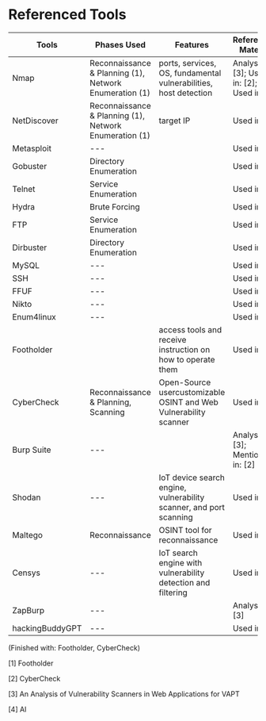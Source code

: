 # Referenced Tools

| Tools				| Phases Used 												| Features 																| Referenced Material |
|----------|----|----|----|
| Nmap 				| Reconnaissance & Planning (1), Network Enumeration (1)	| ports, services, OS, fundamental vulnerabilities, host detection 		| Analysis: [3]; Used in: [2]; Used in: [3]|
| NetDiscover 		| Reconnaissance & Planning (1), Network Enumeration (1) 	| target IP																| Used in: [1] 	|
| Metasploit 		| ---														| 																		| Used in: [1]	|
| Gobuster			| Directory Enumeration										| 																		| Used in: [1]	| 
| Telnet			| Service Enumeration										| 																		| Used in: [1]	| 
| Hydra				| Brute Forcing												| 																		| Used in: [1]	| 
| FTP				| Service Enumeration										| 																		| Used in: [1]	| 
| Dirbuster			| Directory Enumeration										| 																		| Used in: [1]	| 
| MySQL				| ---														| 																		| Used in: [1]	| 
| SSH				| ---														| 																		| Used in: [1]	| 
| FFUF				| ---														| 																		| Used in: [1]	| 
| Nikto				| ---														| 																		| Used in: [1]	| 
| Enum4linux		| ---														| 																		| Used in: [1]	| 
| Footholder		|															| access tools and receive instruction on how to operate them 			| Used in: [1]	| 
| CyberCheck		| Reconnaissance & Planning, Scanning 						| Open-Source usercustomizable OSINT and Web Vulnerability scanner 		| Used in: [2]	| 
| Burp Suite		| ---														| 																		| Analysis: [3]; Mentioned in: [2]	| 
| Shodan			| ---														| IoT device search engine, vulnerability scanner, and port scanning	| Used in: [2]	| 
| Maltego			| Reconnaissance 											| OSINT tool for reconnaissance 										| Used in: [2]	|
| Censys			| ---														| IoT search engine with vulnerability detection and filtering 			| Used in: [2]	| 
| ZapBurp			| ---														| 																		| Analysis: [3]	| 
| hackingBuddyGPT	| ---														| 																		| Used in: [4]	| 

(Finished with: Footholder, CyberCheck)

[1] Footholder

[2] CyberCheck

[3] An Analysis of Vulnerability Scanners in Web Applications for VAPT

[4] AI